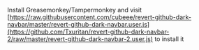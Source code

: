 Install Greasemonkey/Tampermonkey and visit [https://raw.githubusercontent.com/cubeee/revert-github-dark-navbar/master/revert-github-dark-navbar.user.js](https://github.com/Txuritan/revert-github-dark-navbar-2/raw/master/revert-github-dark-navbar-2.user.js) to install it
